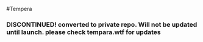 #Tempera 

### DISCONTINUED! converted to private repo. Will not be updated until launch. please check tempara.wtf for updates
